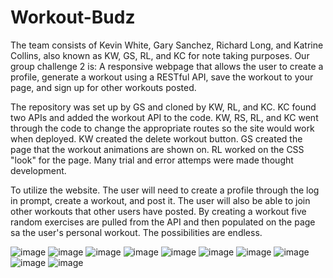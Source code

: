 # Workout-Budz
The team consists of Kevin White, Gary Sanchez, Richard Long, and Katrine Collins, also known as KW, GS, RL, and KC for note taking purposes. Our group challenge 2 is: A responsive webpage that allows the user to create a profile, generate a workout using a RESTful API, save the workout to your page, and sign up for other workouts posted.

The repository was set up by GS and cloned by KW, RL, and KC. KC found two APIs and added the workout API to the code. KW, RS, RL, and KC went through the code to change the appropriate routes so the site would work when deployed. KW created the delete workout button. GS created the page that the workout animations are shown on. RL worked on the CSS "look" for the page. Many trial and error attemps were made thought development. 

To utilize the website. The user will need to create a profile through the log in prompt, create a workout, and post it.  The user will also be able to join other workouts that other users have posted. By creating a workout five random exercises are pulled from the API and then populated on the page sa the user's personal workout. The possibilities are endless. 

![image](https://user-images.githubusercontent.com/84186127/133002584-f140499c-6e13-4e36-8d71-38a6ea65193e.png)
![image](https://user-images.githubusercontent.com/84186127/133002615-2eb8d817-d012-4654-88ee-c21265fb671d.png)
![image](https://user-images.githubusercontent.com/84186127/133002636-8e3e4820-de66-496e-acc5-6ff2b40e9ba8.png)
![image](https://user-images.githubusercontent.com/84186127/133002647-1686fe79-ad56-44fc-a44f-6bc02f7e7605.png)
![image](https://user-images.githubusercontent.com/84186127/133002667-97b80059-c28b-4c6a-807a-944763ff3d0c.png)
![image](https://user-images.githubusercontent.com/84186127/133002722-652059ae-7c8e-47ba-a576-46adb7ea0ee2.png)
![image](https://user-images.githubusercontent.com/84186127/133002740-ce5f3673-c693-4649-8d5e-73df6014e342.png)
![image](https://user-images.githubusercontent.com/84186127/133002758-cb7822e6-6d98-4843-adf4-24e3d8ca3fc9.png)
![image](https://user-images.githubusercontent.com/84186127/133002772-35a2ede5-b840-4b94-9e93-4213d0f33402.png)
![image](https://user-images.githubusercontent.com/84186127/133002790-13a0bc64-7c3c-4c59-8064-019231debf2e.png)
